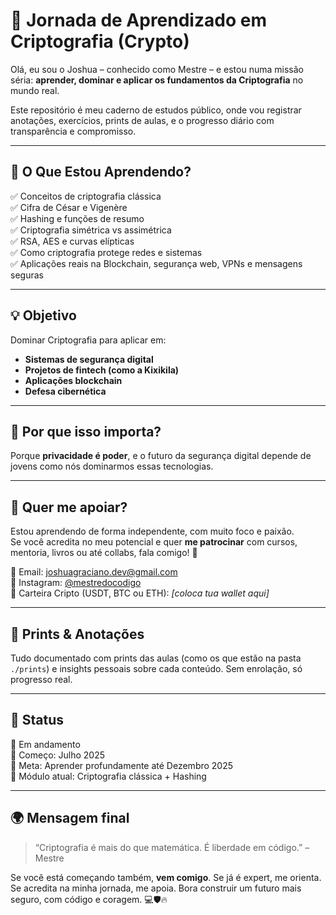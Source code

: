 # 🔐 Jornada de Aprendizado em Criptografia (Crypto)

Olá, eu sou o Joshua – conhecido como Mestre – e estou numa missão séria: **aprender, dominar e aplicar os fundamentos da Criptografia** no mundo real.  

Este repositório é meu caderno de estudos público, onde vou registrar anotações, exercícios, prints de aulas, e o progresso diário com transparência e compromisso.

---

## 🧠 O Que Estou Aprendendo?

✅ Conceitos de criptografia clássica  
✅ Cifra de César e Vigenère  
✅ Hashing e funções de resumo  
✅ Criptografia simétrica vs assimétrica  
✅ RSA, AES e curvas elípticas  
✅ Como criptografia protege redes e sistemas  
✅ Aplicações reais na Blockchain, segurança web, VPNs e mensagens seguras

---

## 💡 Objetivo

Dominar Criptografia para aplicar em:

- **Sistemas de segurança digital**
- **Projetos de fintech (como a Kixikila)**
- **Aplicações blockchain**
- **Defesa cibernética**

---

## 🧱 Por que isso importa?

Porque **privacidade é poder**, e o futuro da segurança digital depende de jovens como nós dominarmos essas tecnologias.

---

## 🤝 Quer me apoiar?

Estou aprendendo de forma independente, com muito foco e paixão.  
Se você acredita no meu potencial e quer **me patrocinar** com cursos, mentoria, livros ou até collabs, fala comigo! 🙌

📧 Email: joshuagraciano.dev@gmail.com  
💬 Instagram: [@mestredocodigo](https://instagram.com/mestredocodigo)  
🚀 Carteira Cripto (USDT, BTC ou ETH): *[coloca tua wallet aqui]*

---

## 📸 Prints & Anotações

Tudo documentado com prints das aulas (como os que estão na pasta `./prints`) e insights pessoais sobre cada conteúdo. Sem enrolação, só progresso real.

---

## 📅 Status

📖 Em andamento  
📍 Começo: Julho 2025  
🎯 Meta: Aprender profundamente até Dezembro 2025  
🧱 Módulo atual: Criptografia clássica + Hashing

---

## 🌍 Mensagem final

> “Criptografia é mais do que matemática. É liberdade em código.” – Mestre

Se você está começando também, **vem comigo**. Se já é expert, me orienta. Se acredita na minha jornada, me apoia. Bora construir um futuro mais seguro, com código e coragem. 💻🛡️🔥
